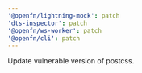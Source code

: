 ```yaml
---
'@openfn/lightning-mock': patch
'dts-inspector': patch
'@openfn/ws-worker': patch
'@openfn/cli': patch
---
```


Update vulnerable version of postcss.
